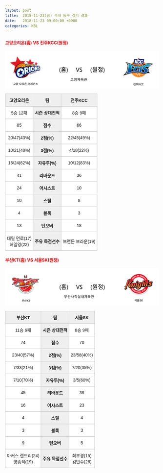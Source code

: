 ```yaml
---
layout: post
title:  2018-11-23(금) 국내 농구 경기 결과
date:   2018-11-23 09:00:00 +0900
categories: KBL
---
```


#### <span style="color:red"> 고양오리온(홈) VS 전주KCC(원정) </span>
![고양오리온_전주KCC.png](../images/kbl/match/고양오리온_전주KCC.png)

<style type="text/css">
.tg  {border-collapse:collapse;border-spacing:0;}
.tg td{font-family:Arial, sans-serif;font-size:14px;padding:10px 5px;border-style:solid;border-width:1px;overflow:hidden;word-break:normal;border-color:#c0c0c0;}
.tg th{font-family:Arial, sans-serif;font-size:14px;font-weight:normal;padding:10px 5px;border-style:solid;border-width:1px;overflow:hidden;word-break:normal;border-color:#c0c0c0;}
.tg .tg-dcpn{background-color:#ffffff;border-color:#c0c0c0;text-align:center;vertical-align:middle}
.tg .tg-txr3{background-color:#ffffff;border-color:#c0c0c0;text-align:center;vertical-align:middle}
.tg .tg-o8le{background-color:#efefef;border-color:#c0c0c0;text-align:center;vertical-align:middle}
.tg .tg-rr9t{font-weight:bold;background-color:#efefef;border-color:#c0c0c0;text-align:center;vertical-align:middle}
.tg .tg-wazi{background-color:#efefef;border-color:#c0c0c0;text-align:center;vertical-align:middle}
</style>

<table class="tg">
  <tr>
    <th class="tg-rr9t">고양오리온</th>
    <th class="tg-rr9t">팀</th>
    <th class="tg-rr9t">전주KCC</th>
  </tr>
  <tr>
    <td class="tg-dcpn">5승 12패</td>
    <td class="tg-rr9t">시즌 상대전적</td>
    <td class="tg-dcpn">8승 9패</td>
  </tr>
  <tr>
    <td class="tg-dcpn">85</td>
    <td class="tg-rr9t">점수</td>
    <td class="tg-dcpn">66</td>
  </tr>
  <tr>
    <td class="tg-dcpn">20/47(43%)</td>
    <td class="tg-rr9t">2점(%)</td>
    <td class="tg-dcpn">22/45(49%)</td>
  </tr>
  <tr>
    <td class="tg-dcpn">10/21(48%)</td>
    <td class="tg-rr9t">3점(%)</td>
    <td class="tg-dcpn">4/18(22%)</td>
  </tr>
  <tr>
    <td class="tg-dcpn">15/24(62%)</td>
    <td class="tg-rr9t">자유투(%)</td>
    <td class="tg-dcpn">10/12(83%)</td>
  </tr>
  <tr>
    <td class="tg-dcpn">41</td>
    <td class="tg-rr9t">리바운드</td>
    <td class="tg-dcpn">36</td>
  </tr>
  <tr>
    <td class="tg-dcpn">24</td>
    <td class="tg-rr9t">어시스트</td>
    <td class="tg-dcpn">10</td>
  </tr>
  <tr>
    <td class="tg-dcpn">10</td>
    <td class="tg-rr9t">스틸</td>
    <td class="tg-dcpn">8</td>
  </tr>
  <tr>
    <td class="tg-dcpn">4</td>
    <td class="tg-rr9t">블록</td>
    <td class="tg-dcpn">3</td>
  </tr>
  <tr>
    <td class="tg-dcpn">13</td>
    <td class="tg-rr9t">턴오버</td>
    <td class="tg-dcpn">18</td>
  </tr>
  <tr>
    <td class="tg-dcpn">대릴 먼로(17)<br>허일영(22)</td>
    <td class="tg-rr9t">주유 득점선수</td>
    <td class="tg-dcpn">브랜든 브라운(19)</td>
  </tr>
</table>

#### <span style="color:red"> 부산KT(홈) VS 서울SK(원정) </span>
![부산KT_서울SK.png](../images/kbl/match/부산KT_서울SK.png)

<style type="text/css">
.tg  {border-collapse:collapse;border-spacing:0;}
.tg td{font-family:Arial, sans-serif;font-size:14px;padding:10px 5px;border-style:solid;border-width:1px;overflow:hidden;word-break:normal;border-color:#c0c0c0;}
.tg th{font-family:Arial, sans-serif;font-size:14px;font-weight:normal;padding:10px 5px;border-style:solid;border-width:1px;overflow:hidden;word-break:normal;border-color:#c0c0c0;}
.tg .tg-dcpn{background-color:#ffffff;border-color:#c0c0c0;text-align:center;vertical-align:middle}
.tg .tg-txr3{background-color:#ffffff;border-color:#c0c0c0;text-align:center;vertical-align:middle}
.tg .tg-o8le{background-color:#efefef;border-color:#c0c0c0;text-align:center;vertical-align:middle}
.tg .tg-rr9t{font-weight:bold;background-color:#efefef;border-color:#c0c0c0;text-align:center;vertical-align:middle}
.tg .tg-wazi{background-color:#efefef;border-color:#c0c0c0;text-align:center;vertical-align:middle}
</style>

<table class="tg">
  <tr>
    <th class="tg-rr9t">부산KT</th>
    <th class="tg-rr9t">팀</th>
    <th class="tg-rr9t">서울SK</th>
  </tr>
  <tr>
    <td class="tg-dcpn">11승 6패</td>
    <td class="tg-rr9t">시즌 상대전적</td>
    <td class="tg-dcpn">8승 9패</td>
  </tr>
  <tr>
    <td class="tg-dcpn">74</td>
    <td class="tg-rr9t">점수</td>
    <td class="tg-dcpn">70</td>
  </tr>
  <tr>
    <td class="tg-dcpn">23/40(57%)</td>
    <td class="tg-rr9t">2점(%)</td>
    <td class="tg-dcpn">23/58(40%)</td>
  </tr>
  <tr>
    <td class="tg-dcpn">7/33(21%)</td>
    <td class="tg-rr9t">3점(%)</td>
    <td class="tg-dcpn">7/20(35%)</td>
  </tr>
  <tr>
    <td class="tg-dcpn">7/10(70%)</td>
    <td class="tg-rr9t">자유투(%)</td>
    <td class="tg-dcpn">3/5(60%)</td>
  </tr>
  <tr>
    <td class="tg-dcpn">45</td>
    <td class="tg-rr9t">리바운드</td>
    <td class="tg-dcpn">38</td>
  </tr>
  <tr>
    <td class="tg-dcpn">16</td>
    <td class="tg-rr9t">어시스트</td>
    <td class="tg-dcpn">23</td>
  </tr>
  <tr>
    <td class="tg-dcpn">4</td>
    <td class="tg-rr9t">스틸</td>
    <td class="tg-dcpn">4</td>
  </tr>
  <tr>
    <td class="tg-dcpn">3</td>
    <td class="tg-rr9t">블록</td>
    <td class="tg-dcpn">3</td>
  </tr>
  <tr>
    <td class="tg-dcpn">9</td>
    <td class="tg-rr9t">턴오버</td>
    <td class="tg-dcpn">5</td>
  </tr>
  <tr>
    <td class="tg-dcpn">마커스 랜드리(24)<br>양홍석(19)</td>
    <td class="tg-rr9t">주유 득점선수</td>
    <td class="tg-dcpn">최부경(15)<br>김민수(26)</td>
  </tr>
</table>
